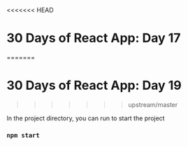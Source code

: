 <<<<<<< HEAD
# 30 Days of React App: Day 17
=======
# 30 Days of React App: Day 19
>>>>>>> upstream/master

In the project directory, you can run to start the project

### `npm start`
